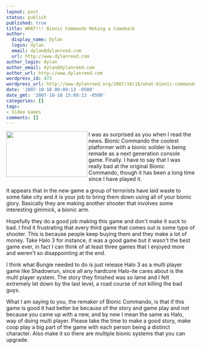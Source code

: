```yaml
---
layout: post
status: publish
published: true
title: WHAT!!! Bionic Commando Making a Comeback
author:
  display_name: Dylan
  login: dylan
  email: dylan@dylanreed.com
  url: http://www.dylanreed.com
author_login: dylan
author_email: dylan@dylanreed.com
author_url: http://www.dylanreed.com
wordpress_id: 473
wordpress_url: http://www.dylanreed.org/2007/10/18/what-bionic-commando-making-a-comeback/
date: '2007-10-18 09:09:13 -0500'
date_gmt: '2007-10-18 15:09:13 -0500'
categories: []
tags:
- Video Games
comments: []
---
```

<p><img src="http://xbox360media.ign.com/xbox360/image/article/827/827694/bionic-commando-re-imagined-20071016065717672-000.jpg" align="left" height="122" width="217" /> I was as surprised as you when I read the news. Bionic Commando the coolest platformer with a bionic solider is being remade as a next generation console game. Finally.  I have to say that I was really bad at the original Bionic Commando, though it has been a long time since I have played it.</p>
<p>It appears that in the new game a group of terrorists have laid waste to some fake city and it is your job to bring them down using all of your bionic glory. Basically they are making another shooter that involves some interesting gimmick, a bionic arm.</p>
<p>Hopefully they do a good job making this game and don't make it suck to bad. I find it frustrating that every third game that comes out is some type of shooter. This is because people keep buying them and they make a lot of money. Take Halo 3 for instance, it was a good game but it wasn't the best game ever, in fact I can think of at least three games that I enjoyed more and weren't so disappointing at the end.</p>
<p>I think what Bungie needed to do is just release Halo 3 as a multi player game like Shadowrun, since all any hardcore Halo-ite cares about is the multi player system. The story they finished was so lame and I felt extremely let down by the last level, a road course of not killing the bad guys.</p>
<p>What I am saying to you, the remaker of Bionic Commando, is that if this game is good it had better be because of the story and game play and not because you came up with a new, and by new I mean the same as Halo, way of doing multi player. Please take the time to make a good story, make coop play a big part of the game with each person being a distinct character. Also make it so there are multiple bionic systems that you can upgrade.</p>
